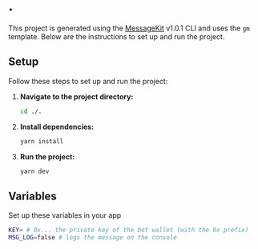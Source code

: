 # .

This project is generated using the [MessageKit](https://message-kit.vercel.app) v1.0.1 CLI and uses the `gm` template. Below are the instructions to set up and run the project.

## Setup

Follow these steps to set up and run the project:

1. **Navigate to the project directory:**

   ```sh
   cd ./.
   ```

2. **Install dependencies:**

   ```sh
   yarn install
   ```

3. **Run the project:**
   ```sh
   yarn dev
   ```

## Variables

Set up these variables in your app

```sh
KEY= # 0x... the private key of the bot wallet (with the 0x prefix)
MSG_LOG=false # logs the message on the console
```
